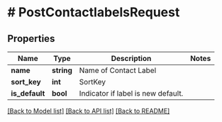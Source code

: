 # # PostContactlabelsRequest

## Properties

Name | Type | Description | Notes
------------ | ------------- | ------------- | -------------
**name** | **string** | Name of Contact Label |
**sort_key** | **int** | SortKey |
**is_default** | **bool** | Indicator if label is new default. |

[[Back to Model list]](../../README.md#models) [[Back to API list]](../../README.md#endpoints) [[Back to README]](../../README.md)
